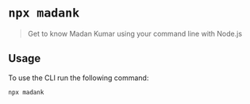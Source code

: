 # `npx madank`

> Get to know Madan Kumar using your command line with Node.js

## Usage

To use the CLI run the following command:

```sh
npx madank
```
